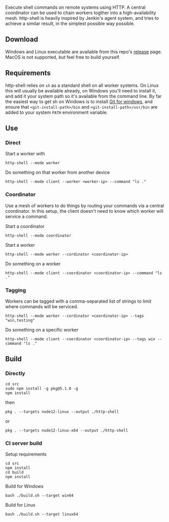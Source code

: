 Execute shell commands on remote systems using HTTP. A central coordinator can be used to chain workers togther into a high-availability mesh. http-shell is heavily inspired by Jenkin's agent system, and tries to achieve a similar result, in the simplest possible way possible.

## Download

Windows and Linux executable are available from this repo's [release](https://github.com/shukriadams/http-shell/releases) page. MacOS is not supported, but feel free to build yourself.

## Requirements

http-shell relies on `sh` as a standard shell on all worker systems. On Linux this will usually be available already, on Windows you'll need to install it, and add it your system path so it's available from the command line. By far the easiest way to get sh on Windows is to install [Git for windows](https://git-scm.com), and ensure that `<git-install-path>/bin` and `<git-install-path>/usr/bin` are added to your system `PATH` environment variable.

## Use

### Direct 

Start a worker with

    http-shell --mode worker

Do something on that worker from another device 

    http-shell --mode client --worker <worker-ip> --command "ls ."

### Coordinator

Use a mesh of workers to do things by routing your commands via a central coordinator. In this setup, the client doesn't need to know which worker will service a command.

Start a coordinator

    http-shell --mode coordinator 

Start a worker

    http-shell --mode worker --cordinator <coordinator-ip>

Do something on a worker 

    http-shell --mode client --coordinator <coordinator-ip> --command "ls ."

### Tagging

Workers can be tagged with a comma-separated list of strings to limit where commands will be serviced. 

    http-shell --mode worker --cordinator <coordinator-ip> --tags "win,testing"

Do something on a specific worker

    http-shell --mode client --coordinator <coordinator-ip> --tags win --command "ls ." 

## Build 

### Directly

    cd src
    sudo npm install -g pkg@5.1.0 -g
    npm install

then

    pkg . --targets node12-linux --output ./http-shell

or

    pkg . --targets node12-linux-x64 --output ./http-shell

### CI server build

Setup requirements

    cd src
    npm install
    cd build
    npm install

Build for Windows

    bash ./build.sh --target win64

Build for Linux

    bash ./build.sh --target linux64
